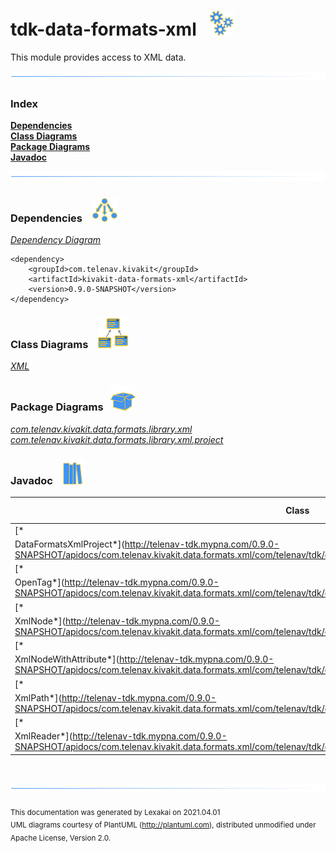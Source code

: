# tdk-data-formats-xml &nbsp;&nbsp;![](documentation/images/gears-40.png)

This module provides access to XML data.

![](documentation/images/horizontal-line.png)

### Index

[**Dependencies**](#dependencies)  
[**Class Diagrams**](#class-diagrams)  
[**Package Diagrams**](#package-diagrams)  
[**Javadoc**](#javadoc)

![](documentation/images/horizontal-line.png)

[//]: # (start-user-text)


[//]: # (end-user-text)

### Dependencies <a name="dependencies"></a> &nbsp;&nbsp;  ![](documentation/images/dependencies-40.png)

[*Dependency Diagram*](documentation/diagrams/dependencies.svg)

    <dependency>
        <groupId>com.telenav.kivakit</groupId>
        <artifactId>kivakit-data-formats-xml</artifactId>
        <version>0.9.0-SNAPSHOT</version>
    </dependency>

### Class Diagrams <a name="class-diagrams"></a> &nbsp; &nbsp;![](documentation/images/diagram-48.png)

[*XML*](documentation/diagrams/diagram-xml.svg)

### Package Diagrams <a name="package-diagrams"></a> &nbsp;&nbsp;![](documentation/images/box-40.png)

[*com.telenav.kivakit.data.formats.library.xml*](documentation/diagrams/com.telenav.kivakit.data.formats.library.xml.svg)  
[*com.telenav.kivakit.data.formats.library.xml.project*](documentation/diagrams/com.telenav.kivakit.data.formats.library.xml.project.svg)

### Javadoc <a name="javadoc"></a> &nbsp;&nbsp;![](documentation/images/books-40.png)

| Class | Documentation Sections |
|---|---|
| [*
DataFormatsXmlProject*](http://telenav-tdk.mypna.com/0.9.0-SNAPSHOT/apidocs/com.telenav.kivakit.data.formats.xml/com/telenav/tdk/data/formats/library/xml/project/DataFormatsXmlProject.html) |  |  
| [*
OpenTag*](http://telenav-tdk.mypna.com/0.9.0-SNAPSHOT/apidocs/com.telenav.kivakit.data.formats.xml/com/telenav/tdk/data/formats/library/xml/OpenTag.html) |  |  
| [*
XmlNode*](http://telenav-tdk.mypna.com/0.9.0-SNAPSHOT/apidocs/com.telenav.kivakit.data.formats.xml/com/telenav/tdk/data/formats/library/xml/XmlNode.html) |  |  
| [*
XmlNodeWithAttribute*](http://telenav-tdk.mypna.com/0.9.0-SNAPSHOT/apidocs/com.telenav.kivakit.data.formats.xml/com/telenav/tdk/data/formats/library/xml/XmlNodeWithAttribute.html) |  |  
| [*
XmlPath*](http://telenav-tdk.mypna.com/0.9.0-SNAPSHOT/apidocs/com.telenav.kivakit.data.formats.xml/com/telenav/tdk/data/formats/library/xml/XmlPath.html) |  |  
| [*
XmlReader*](http://telenav-tdk.mypna.com/0.9.0-SNAPSHOT/apidocs/com.telenav.kivakit.data.formats.xml/com/telenav/tdk/data/formats/library/xml/XmlReader.html) |  |  

[//]: # (start-user-text)


[//]: # (end-user-text)

<br/>

![](documentation/images/horizontal-line.png)

<sub>This documentation was generated by Lexakai on 2021.04.01</sub>    
<sub>UML diagrams courtesy of PlantUML (http://plantuml.com), distributed unmodified under Apache License, Version 2.0.</sub>

